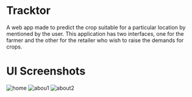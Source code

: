 # Tracktor
A web app made to predict the crop suitable for a particular location by mentioned by the user. This application has two interfaces, one for the farmer and the other for the retailer who wish to raise the demands for crops.
# UI Screenshots
![home](https://user-images.githubusercontent.com/84056321/182595348-2c494c41-6dc4-4251-854c-d92b628a34ca.PNG)
![abou1](https://user-images.githubusercontent.com/84056321/182595355-4d497275-0340-4f23-8876-afcdbd07d574.PNG)
![about2](https://user-images.githubusercontent.com/84056321/182595340-70767018-78fb-426c-97eb-2810ef786f89.PNG)


